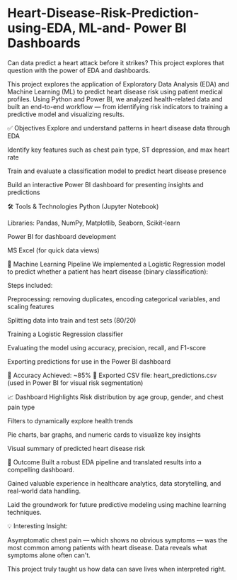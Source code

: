 # Heart-Disease-Risk-Prediction-using-EDA, ML-and- Power BI Dashboards
Can data predict a heart attack before it strikes? This project explores that question with the power of EDA and dashboards.

This project explores the application of Exploratory Data Analysis (EDA) and Machine Learning (ML) to predict heart disease risk using patient medical profiles. Using Python and Power BI, we analyzed health-related data and built an end-to-end workflow — from identifying risk indicators to training a predictive model and visualizing results.

✅ Objectives
Explore and understand patterns in heart disease data through EDA

Identify key features such as chest pain type, ST depression, and max heart rate

Train and evaluate a classification model to predict heart disease presence

Build an interactive Power BI dashboard for presenting insights and predictions

🛠️ Tools & Technologies
Python (Jupyter Notebook)

Libraries: Pandas, NumPy, Matplotlib, Seaborn, Scikit-learn

Power BI for dashboard development

MS Excel (for quick data views)

🧠 Machine Learning Pipeline
We implemented a Logistic Regression model to predict whether a patient has heart disease (binary classification):

Steps included:

Preprocessing: removing duplicates, encoding categorical variables, and scaling features

Splitting data into train and test sets (80/20)

Training a Logistic Regression classifier

Evaluating the model using accuracy, precision, recall, and F1-score

Exporting predictions for use in the Power BI dashboard

📌 Accuracy Achieved: ~85%
📄 Exported CSV file: heart_predictions.csv (used in Power BI for visual risk segmentation)

📈 Dashboard Highlights
Risk distribution by age group, gender, and chest pain type

Filters to dynamically explore health trends

Pie charts, bar graphs, and numeric cards to visualize key insights

Visual summary of predicted heart disease risk


🎯 Outcome
Built a robust EDA pipeline and translated results into a compelling dashboard.

Gained valuable experience in healthcare analytics, data storytelling, and real-world data handling.

Laid the groundwork for future predictive modeling using machine learning techniques.

💡 Interesting Insight:

Asymptomatic chest pain — which shows no obvious symptoms — was the most common among patients with heart disease. Data reveals what symptoms alone often can't.

This project truly taught us how data can save lives when interpreted right.
